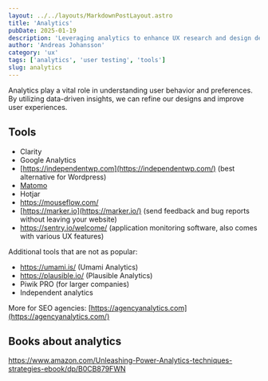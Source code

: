 ```yaml
---
layout: ../../layouts/MarkdownPostLayout.astro
title: 'Analytics'
pubDate: 2025-01-19
description: 'Leveraging analytics to enhance UX research and design decisions.'
author: 'Andreas Johansson'
category: 'ux'
tags: ['analytics', 'user testing', 'tools']
slug: analytics
---
```


Analytics play a vital role in understanding user behavior and preferences. By utilizing data-driven insights, we can refine our designs and improve user experiences.

## Tools
* Clarity
* Google Analytics
* [https://independentwp.com](https://independentwp.com/) (best alternative for Wordpress)
* [Matomo](https://matomo.org/)
* Hotjar
* https://mouseflow.com/
* [https://marker.io](https://marker.io/) (send feedback and bug reports without leaving your website)
* https://sentry.io/welcome/ (application monitoring software, also comes with various UX features)

Additional tools that are not as popular:
* https://umami.is/ (Umami Analytics)
* https://plausible.io/ (Plausible Analytics)
* Piwik PRO (for larger companies)
* Independent analytics

More for SEO agencies:
[https://agencyanalytics.com](https://agencyanalytics.com/)

## Books about analytics
https://www.amazon.com/Unleashing-Power-Analytics-techniques-strategies-ebook/dp/B0CB879FWN